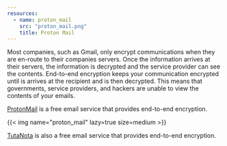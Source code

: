 ```yaml
---
resources:
  - name: proton_mail
    src: "proton_mail.png"
    title: Proton Mail
---
```


Most companies, such as Gmail, only encrypt communications when they are
en-route to their companies servers. Once the information arrives at their servers,
the information is decrypted and the service provider can see the contents.
End-to-end encryption keeps your communication encrypted until is arrives at
the recipient and is then decrypted. This means that governments, service providers,
and hackers are unable to view the contents of your emails.

[ProtonMail](https://protonmail.com/) is a free email service that provides
end-to-end encryption.

{{< img name="proton_mail" lazy=true size=medium >}}

[TutaNota](https://tutanota.com/) is also a free email service that provides end-to-end encryption.
